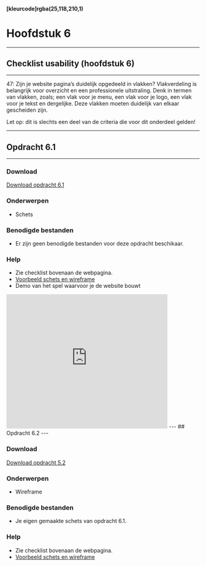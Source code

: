 #### [kleurcode]rgba(25,118,210,1)

# Hoofdstuk 6

---
## Checklist usability (hoofdstuk 6)
---
47: Zijn je website pagina’s duidelijk opgedeeld in vlakken? 
Vlakverdeling is belangrijk voor overzicht en een professionele uitstraling. Denk in termen van vlakken, zoals; een vlak voor je menu, een vlak voor je logo, een vlak voor je tekst en dergelijke. Deze vlakken moeten duidelijk van elkaar gescheiden zijn. 

Let op: dit is slechts een deel van de criteria die voor dit onderdeel gelden!

---
## Opdracht 6.1
---

### Download
<a href="https://elo.kw1c.nl/CMS/Studie/811%20ICT-Academie/811%20VakkenInhoud/%5BB.33%20USA%5D%20Usability/25187%20%C2%A0%20Applicatie-%20en%20mediaontwikkelaar/Productie/02.%20Opdrachten/Hoofdstuk%206/Opdracht%206.1.pdf" target="_blank">Download opdracht 6.1</a>

### Onderwerpen
*   Schets

### Benodigde bestanden
*   Er zijn geen benodigde bestanden voor deze opdracht beschikaar.

### Help
*   Zie checklist bovenaan de webpagina.
*   <a href="https://elo.kw1c.nl/CMS/Studie/811%20ICT-Academie/811%20VakkenInhoud/%5BB.33%20USA%5D%20Usability/25187%20%C2%A0%20Applicatie-%20en%20mediaontwikkelaar/Productie/02.%20Opdrachten/Hoofdstuk%206/Resources/Voorbeeld%20schets%20en%20wireframe.vsdx" target="_blank">Voorbeeld schets en wireframe</a>
*   Demo van het spel waarvoor je de website bouwt
<iframe width="420" height="350" src="https://www.youtube.com/embed/6NRSF896fNQ" frameborder="0" gesture="media" allow="encrypted-media" allowfullscreen></iframe>
---
## Opdracht 6.2
---

### Download
<a href="https://elo.kw1c.nl/CMS/Studie/811%20ICT-Academie/811%20VakkenInhoud/%5BB.33%20USA%5D%20Usability/25187%20%C2%A0%20Applicatie-%20en%20mediaontwikkelaar/Productie/02.%20Opdrachten/Hoofdstuk%205/Opdracht%205.2.pdf" target="_blank">Download opdracht 5.2</a>

### Onderwerpen
*   Wireframe

### Benodigde bestanden
*   Je eigen gemaakte schets van opdracht 6.1.

### Help
*   Zie checklist bovenaan de webpagina.
*   <a href="https://elo.kw1c.nl/CMS/Studie/811%20ICT-Academie/811%20VakkenInhoud/%5BB.33%20USA%5D%20Usability/25187%20%C2%A0%20Applicatie-%20en%20mediaontwikkelaar/Productie/02.%20Opdrachten/Hoofdstuk%206/Resources/Voorbeeld%20schets%20en%20wireframe.vsdx" target="_blank">Voorbeeld schets en wireframe</a>
